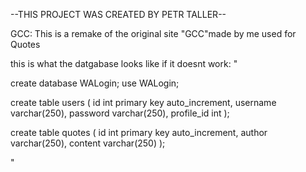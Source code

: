 --THIS PROJECT WAS CREATED BY PETR TALLER--

GCC: This is a remake of the original site "GCC"made by me used for Quotes

this is what the datgabase looks like if it doesnt work:
"

create database WALogin;
use WALogin;

create table users (
    id int primary key auto_increment,
    username varchar(250),
    password varchar(250),
    profile_id int
);

create table quotes (
     id int primary key auto_increment, 
     author varchar(250), 
     content varchar(250) 
);

"

